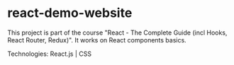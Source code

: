 # react-demo-website

This project is part of the course "React - The Complete Guide (incl Hooks, React Router, Redux)". It works on React components basics.

Technologies: React.js | CSS
